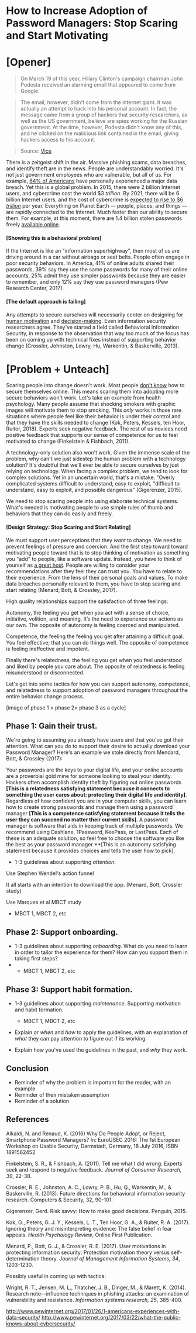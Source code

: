 # How to Increase Adoption of Password Managers: Stop Scaring and Start Motivating

# [Opener]

>On March 19 of this year, Hillary Clinton's campaign chairman John Podesta received an alarming email that appeared to come from Google.

>The email, however, didn't come from the internet giant. It was actually an attempt to hack into his personal account. In fact, the message came from a group of hackers that security researchers, as well as the US government, believe are spies working for the Russian government. At the time, however, Podesta didn't know any of this, and he clicked on the malicious link contained in the email, giving hackers access to his account.

>Source: [Vice](https://motherboard.vice.com/en_us/article/mg7xjb/how-hackers-broke-into-john-podesta-and-colin-powells-gmail-accounts)

There is a zeitgeist shift in the air. Massive phishing scams, data breaches, and identify theft are in the news. People are understandably worried. It's not just government employees who are vulnerable, but all of us. For example, [64% of Americans](http://www.pewinternet.org/2017/01/26/americans-and-cybersecurity/) have personally experienced a major data breach. Yet this is a global problem. In 2015, there were 2 billion Internet users, and cybercrime cost the world $3 *trillion*. By 2021, there will be 6 billion Internet users, and the cost of cybercrime is [expected to rise to $6 *trillion*](https://cybersecurityventures.com/hackerpocalypse-cybercrime-report-2016/) per year. Everything on Planet Earth — people, places, and things — are rapidly connected to the Internet. Much faster than our ability to secure them. For example, at this moment, there are 1.4 billion stolen passwords freely [available online](https://www.csoonline.com/article/3266607/password-security/1-4b-stolen-passwords-are-free-for-the-taking-what-we-know-now.html).

#### [Showing this is a behavioral problem]

If the Internet is like an "information superhighway", then most of us are driving around in a car without airbags or seat belts. People often engage in poor security behaviors. In America, 41% of online adults shared their passwords, 39% say they use the same passwords for many of their online accounts,  25% admit they use simpler passwords because they are easier to remember, and only 12% say they use password managers (Pew Research Center, 2017).

#### [The default approach is failing]

Any attempts to secure ourselves will necessarily center on designing for [human motivation](http://habitry.link/motivating-humans) and [decision-making](http://behavioralscientist.org/the-road-to-cybersecurity-is-paved-with-extraordinarily-basic-things/). Even information security researchers agree. They've started a field called Behavioral Information Security, in response to the observation that way too much of the focus has been on coming up with technical fixes instead of supporting behavior change (Crossler, Johnston, Lowry, Hu, Warkentin, & Baskerville, 2013).

# [Problem + Unteach]

Scaring people into change doesn't work. Most people [don't know](http://www.pewinternet.org/2017/03/22/what-the-public-knows-about-cybersecurity/) how to secure themselves online. This means scaring them into adopting more secure behaviors won't work. Let's take an example from health psychology. Many people assume that shocking smokers with graphic images will motivate them to stop smoking. This *only* works in those rare situations where people feel like their behavior is under their control and that they have the skills needed to change (Kok, Peters, Kessels, ten Hoor, Ruiter, 2018). Experts seek negative feedback. The rest of us novices need positive feedback that supports our sense of competence for us to feel motivated to change (Finkelstein & Fishbach, 2011).

A technology-only solution also won't work. Given the immense scale of the problem, why can't we just sidestep the human problem with a technology solution? It's doubtful that we'll ever be able to secure ourselves by just relying on technology. When facing a complex problem, we tend to look for complex solutions. Yet in an uncertain world, that's a mistake. "Overly complicated systems difficult to understand, easy to exploit, "difficult to understand, easy to exploit, and possible dangerous" (Gigerenzer, 2015).

We need to stop scaring people into using elaborate technical systems. What's needed is motivating people to use simple rules of thumb and behaviors that they can do easily and freely.

#### [Design Strategy: Stop Scaring and Start Relating]

We must support user perceptions that they *want* to change. We need to prevent feelings of pressure and coercion. And the first step toward toward motivating people toward that is to stop thinking of motivation as something you "add" to people, like a software update. Instead, you have to think of yourself as [a great host](http://habitry.link/motivating-humans). People are willing to consider your recommendations after they feel they can trust you. You have to relate to their experience. From the lens of their personal goals and values. To make data breaches personally relevant to them, you have to stop scaring and start relating (Menard, Bott, & Crossley, 2017).

High quality relationships support the satisfaction of three feelings:

Autonomy, the feeling you get when you act with a sense of choice, initiative, volition, and meaning. It’s the need to experience our actions as our own. The opposite of autonomy is feeling coerced and manipulated.

Competence, the feeling the feeling you get after attaining a difficult goal. You feel effective; that you can do things well. The opposite of competence is feeling ineffective and impotent.

Finally there's relatedness, the feeling you get when you feel understood and liked by people you care about. The opposite of relatedness is feeling misunderstood or disconnected.

Let's get into some tactics for how you can support autonomy, competence, and relatedness to support adoption of password managers throughout the entire behavior change process.

[image of phase 1 > phase 2> phase 3 as a cycle]

## Phase 1: Gain their trust.

We're going to assuming you already have users and that you've got their attention. What can you do to support their desire to actually download your Password Manager? Here's an example we stole directly from Mendard, Bott, & Crossley (2017):

Your passwords are the keys to your digital life, and your online accounts are a proverbial gold mine for someone looking to steal your identity. Hackers often accomplish identity theft by figuring out online passwords **[This is a relatedness satisfying statement because it connects to something the user cares about: protecting their digital life and identity]**. Regardless of how confident you are in your computer skills, you can learn how to create strong passwords and manage them using a password manager **[This is a competence satisfying statement because it tells the user they can succeed no matter their current skills]**. A password manager is software that aids in keeping track of multiple passwords. We recommend using Dashlane, 1Password, KeePass, or LastPass. Each of these is an adequate solution, so feel free to choose the software you like the best as your password manager **[This is an autonomy satisfying statement because it provides choices and tells the user how to pick].

- 1-3 guidelines about supporting *attention*.

Use Stephen Wendel's action funnel

It all starts with an intention to download the app. (Menard, Bott, Crossler study)

Use Marques et al MBCT study
  - MBCT 1, MBCT 2, etc

## Phase 2: Support onboarding.

- 1-3 guidelines about supporting *onboarding*. What do you need to learn in order to tailor the experience for them? How can you support them in taking first steps?
-
  - MBCT 1, MBCT 2, etc

## Phase 3: Support habit formation.

- 1-3 guidelines about supporting *maintenance*. Supporting motivation and habit formation.
  - MBCT 1, MBCT 2, etc

- Explain or *when* and *how* to apply the guidelines, with an explanation of *what* they can pay attention to figure out if its working

- Explain how you've used the guidelines in the past, and *why* they work.

## Conclusion

- Reminder of why the problem is important for the reader, with an example
- Reminder of their mistaken assumption
- Reminder of a solution


## References

Alkaldi, N. and Renaud, K. (2016) Why Do People Adopt, or Reject, Smartphone Password Managers? In: EuroUSEC 2016: The 1st European Workshop on Usable Security, Darmstadt, Germany, 18 July 2016, ISBN 1891562452

Finkelstein, S. R., & Fishbach, A. (2011). Tell me what I did wrong: Experts seek and respond to negative feedback. *Journal of Consumer Research, 39*, 22-38.

Crossler, R. E., Johnston, A. C., Lowry, P. B., Hu, Q., Warkentin, M., & Baskerville, R. (2013). Future directions for behavioral information security research. Computers & Security, 32, 90-101.

Gigerenzer, Gerd. Risk savvy: How to make good decisions. Penguin, 2015.

Kok, G., Peters, G. J. Y., Kessels, L. T., Ten Hoor, G. A., & Ruiter, R. A. (2017). Ignoring theory and misinterpreting evidence: The false belief in fear appeals. *Health Psychology Review*, Online First Publication.

Menard, P., Bott, G. J., & Crossler, R. E. (2017). User motivations in protecting information security: Protection motivation theory versus self-determination theory. *Journal of Management Information Systems, 34*, 1203-1230.

Possibly useful in coming up with tactics:

Wright, R. T., Jensen, M. L., Thatcher, J. B., Dinger, M., & Marett, K. (2014). Research note—influence techniques in phishing attacks: an examination of vulnerability and resistance. *Information systems research, 25*, 385-400.

http://www.pewinternet.org/2017/01/26/1-americans-experiences-with-data-security/
http://www.pewinternet.org/2017/03/22/what-the-public-knows-about-cybersecurity/
